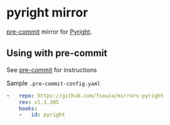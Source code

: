 # pyright mirror

[pre-commit](https://pre-commit.com) mirror for
[Pyright](https://github.com/microsoft/pyright).

## Using with pre-commit

See [pre-commit](https://github.com/pre-commit/pre-commit) for instructions

Sample `.pre-commit-config.yaml`

```yaml
-   repo: https://github.com/fsouza/mirrors-pyright
    rev: v1.1.395
    hooks:
    -   id: pyright
```
